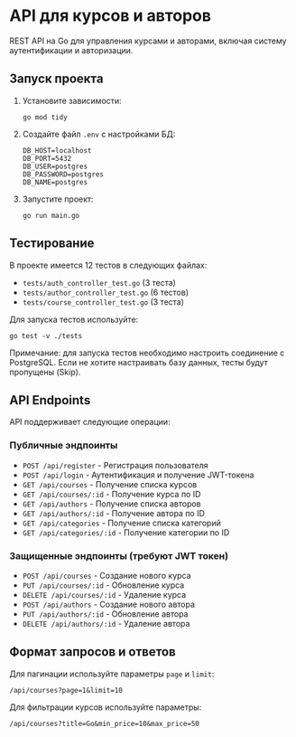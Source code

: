 # API для курсов и авторов

REST API на Go для управления курсами и авторами, включая систему аутентификации и авторизации.

## Запуск проекта

1. Установите зависимости:
   ```
   go mod tidy
   ```

2. Создайте файл `.env` с настройками БД:
   ```
   DB_HOST=localhost
   DB_PORT=5432
   DB_USER=postgres
   DB_PASSWORD=postgres
   DB_NAME=postgres
   ```

3. Запустите проект:
   ```
   go run main.go
   ```

## Тестирование

В проекте имеется 12 тестов в следующих файлах:
- `tests/auth_controller_test.go` (3 теста)
- `tests/author_controller_test.go` (6 тестов)
- `tests/course_controller_test.go` (3 теста)

Для запуска тестов используйте:
```
go test -v ./tests
```

Примечание: для запуска тестов необходимо настроить соединение с PostgreSQL. Если не хотите настраивать базу данных, тесты будут пропущены (Skip).

## API Endpoints

API поддерживает следующие операции:

### Публичные эндпоинты

- `POST /api/register` - Регистрация пользователя
- `POST /api/login` - Аутентификация и получение JWT-токена
- `GET /api/courses` - Получение списка курсов
- `GET /api/courses/:id` - Получение курса по ID
- `GET /api/authors` - Получение списка авторов
- `GET /api/authors/:id` - Получение автора по ID
- `GET /api/categories` - Получение списка категорий
- `GET /api/categories/:id` - Получение категории по ID

### Защищенные эндпоинты (требуют JWT токен)

- `POST /api/courses` - Создание нового курса
- `PUT /api/courses/:id` - Обновление курса
- `DELETE /api/courses/:id` - Удаление курса
- `POST /api/authors` - Создание нового автора
- `PUT /api/authors/:id` - Обновление автора
- `DELETE /api/authors/:id` - Удаление автора

## Формат запросов и ответов

Для пагинации используйте параметры `page` и `limit`:
```
/api/courses?page=1&limit=10
```

Для фильтрации курсов используйте параметры:
```
/api/courses?title=Go&min_price=10&max_price=50
``` 